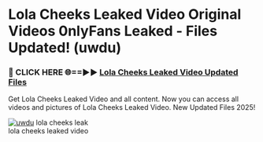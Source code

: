 # Lola Cheeks Leaked Video Original Videos 0nlyFans Leaked - Files Updated! (uwdu)

<h3>🔴 CLICK HERE 🌐==►► <a href="https://tinyurl.com/x26r9saj" rel="nofollow">Lola Cheeks Leaked Video Updated Files</a></h3>

Get Lola Cheeks Leaked Video and all content. Now you can access all videos and pictures of Lola Cheeks Leaked Video. New Updated Files 2025!

[![uwdu](https://i.imgur.com/LkgZPqh.gif)](https://tinyurl.com/x26r9saj)
lola cheeks leak<br>
lola cheeks leaked video